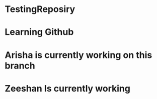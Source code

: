 # TestingReposiry
# Learning Github
# Arisha is currently working on this branch
# Zeeshan Is currently working

